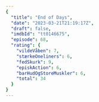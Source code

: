 ```yaml
---
{
  "title": "End of Days",
  "date": "2023-03-21T21:19:17Z",
  "draft": false,
  "imdbId": "tt0146675",
  "episode": 68,
  "rating": {
    "vildeVåben": 7,
    "stærkeOneliners": 6,
    "fedSkurk": 9,
    "episkAction": 6,
    "barHudOgStoreMuskler": 6,
    "total": 34
  }
}
---
```


